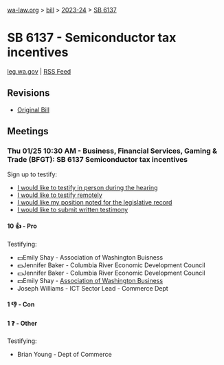 [wa-law.org](/) > [bill](/bill/) > [2023-24](/bill/2023-24/) > [SB 6137](/bill/2023-24/sb/6137/)

# SB 6137 - Semiconductor tax incentives
[leg.wa.gov](https://app.leg.wa.gov/billsummary?BillNumber=6137&Year=2023&Initiative=false) | [RSS Feed](./rss.xml)

## Revisions
* [Original Bill](1/)

## Meetings
### Thu 01/25 10:30 AM - Business, Financial Services, Gaming & Trade (BFGT): SB 6137 Semiconductor tax incentives
Sign up to testify:
* [I would like to testify in person during the hearing](https://app.leg.wa.gov/csi/Testifier/Add?chamber=House&mId=31728&aId=157126&caId=23397&tId=1)
* [I would like to testify remotely](https://app.leg.wa.gov/csi/Testifier/Add?chamber=House&mId=31728&aId=157126&caId=23397&tId=2)
* [I would like my position noted for the legislative record](https://app.leg.wa.gov/csi/Testifier/Add?chamber=House&mId=31728&aId=157126&caId=23397&tId=3)
* [I would like to submit written testimony](https://app.leg.wa.gov/csi/Testifier/Add?chamber=House&mId=31728&aId=157126&caId=23397&tId=4)

#### 10 👍 - Pro
Testifying:
* 💵Emily Shay - Association of Washington Buisness
* 💵Jennifer Baker - Columbia River Economic Development Council
* 💵Jennifer Baker - Columbia River Economic Development Council
* 💵Emily Shay - [Association of Washington Business](/org/association_of_washington_business/)
* Joseph Williams - ICT Sector Lead - Commerce Dept

#### 1 👎 - Con

#### 1 ❓ - Other
Testifying:
* Brian Young - Dept of Commerce
